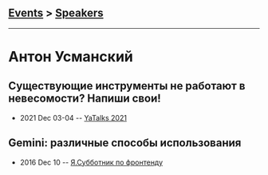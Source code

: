 ## [Events](../README.md) > [Speakers](../speakers.md)
---

# Антон Усманский

## Существующие инструменты не работают в невесомости? Напиши свои!
- 2021 Dec 03-04 -- [YaTalks 2021](https://youtu.be/Qnx2MIhe6Tw)    
## Gemini: различные способы использования
- 2016 Dec 10 -- [Я.Субботник по фронтенду](https://events.yandex.ru/lib/talks/4262/)    
